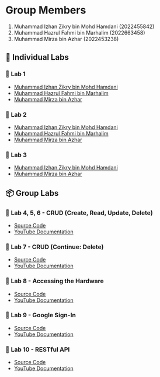 # Group Members
1. Muhammad Izhan Zikry bin Mohd Hamdani (2022455842)
2. Muhammad Hazrul Fahmi bin Marhalim (2022663458)
3. Muhammad Mirza bin Azhar (2022453238)

## 📌 **Individual Labs**  
### 📝 **Lab 1**  
- [Muhammad Izhan Zikry bin Mohd Hamdani](https://t.me/c/1268048899/34223?thread=33987)  
- [Muhammad Hazrul Fahmi bin Marhalim]()  
- [Muhammad Mirza bin Azhar](https://t.me/c/1268048899/34371?thread=33987)  

### 📝 **Lab 2**  
- [Muhammad Izhan Zikry bin Mohd Hamdani](https://t.me/c/1268048899/34224?thread=33988)  
- [Muhammad Hazrul Fahmi bin Marhalim]()  
- [Muhammad Mirza bin Azhar](https://t.me/c/1268048899/34440?thread=33988)  

### 📝 **Lab 3**  
- [Muhammad Izhan Zikry bin Mohd Hamdani](https://t.me/c/1268048899/37677?thread=34431) 
- [Muhammad Mirza bin Azhar](https://t.me/c/1268048899/37636?thread=34431)  

## 📦 **Group Labs**  
### 🚀 **Lab 4, 5, 6** - **CRUD (Create, Read, Update, Delete)**  
- [Source Code](https://github.com/goodbyeO0/flutter_lab_CRUD)  
- [YouTube Documentation](https://www.youtube.com/watch?v=F6f5ch2MeF4)  

### 🚀 **Lab 7** - **CRUD (Continue: Delete)**  
- [Source Code](https://github.com/mrzaazhar/FlutterCRUD)  
- [YouTube Documentation](https://youtu.be/atPrkQCy6N0)  

### 🚀 **Lab 8** - **Accessing the Hardware**  
- [Source Code]()  
- [YouTube Documentation]()  

### 🚀 **Lab 9** - **Google Sign-In**  
- [Source Code]()  
- [YouTube Documentation]()

### 🚀 **Lab 10** - **RESTful API**
- [Source Code]()
- [YouTube Documentation]()

